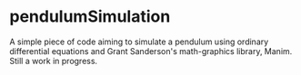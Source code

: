 # pendulumSimulation
A simple piece of code aiming to simulate a pendulum using ordinary differential equations and Grant Sanderson's math-graphics library, Manim. Still a work in progress. 
